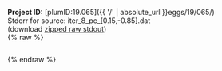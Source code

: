 **Project ID:** [plumID:19.065]({{ '/' | absolute_url }}eggs/19/065/)  
Stderr for source:  iter_8_pc_[0.15,-0.85].dat   
(download [zipped raw stdout](iter_8_pc_[0.15,-0.85].dat.plumed.stdout.txt.zip))  
{% raw %}
<pre>
</pre>
{% endraw %}
